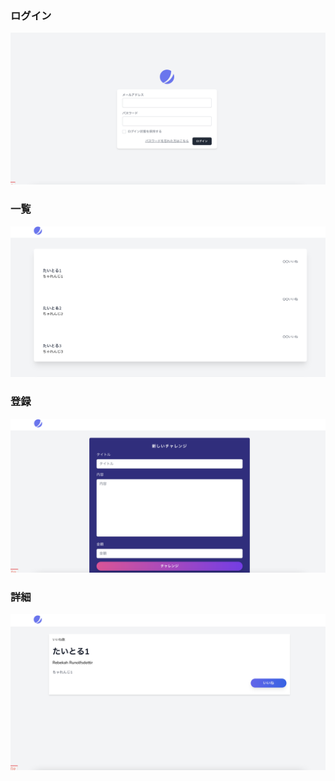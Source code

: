 ### ログイン

![login](./doc/images/login.png)

### 一覧

![index](./doc/images/index.png)

### 登録

![create](./doc/images/create.png)

### 詳細

![show](./doc/images/show.png)
